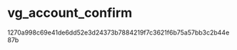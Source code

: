 vg_account_confirm
==================
1270a998c69e41de6dd52e3d24373b7884219f7c3621f6b75a57bb3c2b44e87b

